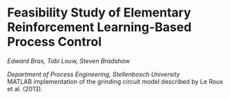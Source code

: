 # Feasibility Study of Elementary Reinforcement Learning-Based Process Control
*Edward Bras, Tobi Louw, Steven Bradshaw*

*Department of Process Engineering, Stellenbosch University*  
MATLAB implementation of the grinding circuit model described by Le Roux et al. (2013).
